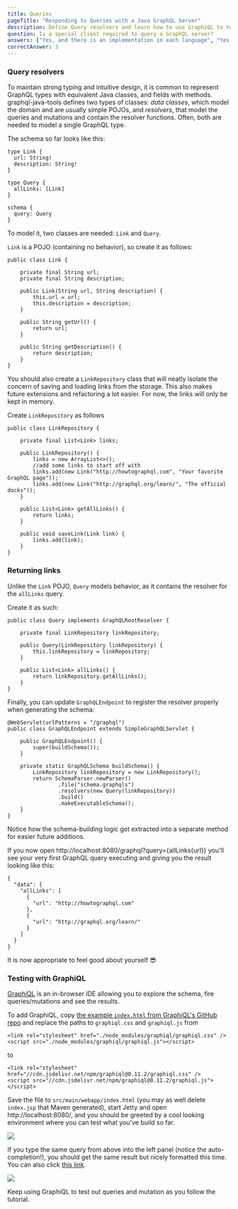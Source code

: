 ```yaml
---
title: Queries
pageTitle: "Responding to Queries with a Java GraphQL Server"
description: Define Query resolvers and learn how to use GraphiQL to test your queries
question: Is a special client required to query a GraphQL server?
answers: ["Yes, and there is an implementation in each language", "Yes, you need GraphiQL to create and issue queries", "No, GraphQL servers are always exposed over HTTP", "No, a GraphQL server could be exposed over any transport"]
correctAnswer: 3
---
```


### Query resolvers

To maintain strong typing and intuitive design, it is common to represent GraphQL types with equivalent Java classes, and fields with methods. graphql-java-tools defines two types of classes: *data classes*, which model the domain and are usually simple POJOs, and *resolvers*, that model the queries and mutations and contain the resolver functions. Often, both are needed to model a single GraphQL type.

The schema so far looks like this:

```graphql(nocopy)
type Link {
  url: String!
  description: String!
}

type Query {
  allLinks: [Link]
}

schema {
  query: Query
}
```

To model it, two classes are needed: `Link` and `Query`.

<Instruction>

`Link` is a POJO (containing no behavior), so create it as follows:

```java(path=".../hackernews-graphql-java/src/main/java/com/howtographql/hackernews/Link.java")
public class Link {
    
    private final String url;
    private final String description;

    public Link(String url, String description) {
        this.url = url;
        this.description = description;
    }

    public String getUrl() {
        return url;
    }

    public String getDescription() {
        return description;
    }
}
```

</Instruction>

You should also create a `LinkRepository` class that will neatly isolate the concern of saving and loading links from the storage. This also makes future extensions and refactoring a lot easier. For now, the links will only be kept in memory.

<Instruction>

Create `LinkRepository` as follows

```java(path=".../hackernews-graphql-java/src/main/java/com/howtographql/hackernews/LinkRepository.java")
public class LinkRepository {
    
    private final List<Link> links;

    public LinkRepository() {
        links = new ArrayList<>();
        //add some links to start off with
        links.add(new Link("http://howtographql.com", "Your favorite GraphQL page"));
        links.add(new Link("http://graphql.org/learn/", "The official docks"));
    }

    public List<Link> getAllLinks() {
        return links;
    }
    
    public void saveLink(Link link) {
        links.add(link);
    }
}
```

</Instruction>

### Returning links

Unlike the `Link` POJO, `Query` models behavior, as it contains the resolver for the `allLinks` query.

<Instruction>

Create it as such:

```java(path=".../hackernews-graphql-java/src/main/java/com/howtographql/hackernews/Query.java")
public class Query implements GraphQLRootResolver {
    
    private final LinkRepository linkRepository;

    public Query(LinkRepository linkRepository) {
        this.linkRepository = linkRepository;
    }

    public List<Link> allLinks() {
        return linkRepository.getAllLinks();
    }
}
```

</Instruction>

<Instruction>

Finally, you can update `GraphQLEndpoint` to register the resolver properly when generating the schema:

```java(path=".../hackernews-graphql-java/src/main/java/com/howtographql/hackernews/GraphQLEndpoint.java")
@WebServlet(urlPatterns = "/graphql")
public class GraphQLEndpoint extends SimpleGraphQLServlet {

    public GraphQLEndpoint() {
        super(buildSchema());
    }

    private static GraphQLSchema buildSchema() {
        LinkRepository linkRepository = new LinkRepository();
        return SchemaParser.newParser()
                .file("schema.graphqls")
                .resolvers(new Query(linkRepository))
                .build()
                .makeExecutableSchema();
    }
}
```

</Instruction>

Notice how the schema-building logic got extracted into a separate method for easier future additions.

If you now open http://localhost:8080/graphql?query={allLinks{url}} you'll see your very first GraphQL query executing and giving you the result looking like this:

```json(nocopy)
{
  "data": {
    "allLinks": [
      {
        "url": "http://howtographql.com"
      },
      {
        "url": "http://graphql.org/learn/"
      }
    ]
  }
}
```

It is now appropriate to feel good about yourself 😎

### Testing with GraphiQL

[GraphiQL](https://github.com/graphql/graphiql) is an in-browser IDE allowing you to explore the schema, fire queries/mutations and see the results.

<Instruction>

To add GraphiQL, copy [the example `index.html` from GraphiQL's GitHub repo](https://github.com/graphql/graphiql/blob/master/example/index.html) and replace the paths to `graphiql.css` and `graphiql.js` from

```html(nocopy)
<link rel="stylesheet" href="./node_modules/graphiql/graphiql.css" />
<script src="./node_modules/graphiql/graphiql.js"></script>
```

to

```html(path=".../hackernews-graphql-java/src/main/webapp/index.html")
<link rel="stylesheet" href="//cdn.jsdelivr.net/npm/graphiql@0.11.2/graphiql.css" />
<script src="//cdn.jsdelivr.net/npm/graphiql@0.11.2/graphiql.js"></script>
```

Save the file to `src/main/webapp/index.html` (you may as well delete `index.jsp` that Maven generated), start Jetty and open http://localhost:8080/, and you should be greeted by a cool looking environment where you can test what you've build so far.

</Instruction>

![](http://i.imgur.com/KlnKaZe.png)

If you type the same query from above into the left panel (notice the auto-completion!), you should get the same result but nicely formatted this time. You can also click [this link](http://localhost:8080/graphql?query={allLinks{url}}).

![](http://i.imgur.com/jMO6hB9.png)

Keep using GraphiQL to test out queries and mutation as you follow the tutorial.

